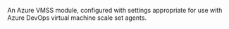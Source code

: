 An Azure VMSS module, configured with settings appropriate for use with Azure DevOps virtual machine scale set agents.